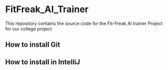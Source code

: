 # FitFreak_AI_Trainer
This repository contains the source code for the Fit-Freak AI trainer Project for our college project

## How to install Git

## How to install in IntelliJ
